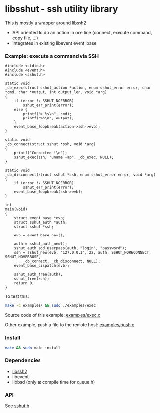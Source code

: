 libsshut - ssh utility library
==============================

This is mostly a wrapper around libssh2
* API oriented to do an action in one line (connect, execute command, copy file, ...)
* Integrates in existing libevent event_base

### Example: execute a command via SSH

```
#include <stdio.h>
#include <event.h>
#include <sshut.h>

static void
_cb_exec(struct sshut_action *action, enum sshut_error error, char *cmd, char *output, int output_len, void *arg)
{
	if (error != SSHUT_NOERROR)
		sshut_err_print(error);
	else {
		printf("> %s\n", cmd);
		printf("%s\n", output);
	}
	event_base_loopbreak(action->ssh->evb);
}

static void
_cb_connect(struct sshut *ssh, void *arg)
{
	printf("Connected !\n");
	sshut_exec(ssh, "uname -ap", _cb_exec, NULL);
}

static void
_cb_disconnect(struct sshut *ssh, enum sshut_error error, void *arg)
{
	if (error != SSHUT_NOERROR)
		sshut_err_print(error);
	event_base_loopbreak(ssh->evb);
}

int
main(void)
{
	struct event_base *evb;
	struct sshut_auth *auth;
	struct sshut *ssh;

	evb = event_base_new();

	auth = sshut_auth_new();
	sshut_auth_add_userpass(auth, "login", "password");
	ssh = sshut_new(evb, "127.0.0.1", 22, auth, SSHUT_NORECONNECT, SSHUT_NOVERBOSE,
		_cb_connect, _cb_disconnect, NULL);
	event_base_dispatch(evb);

	sshut_auth_free(auth);
	sshut_free(ssh);
	return 0;
}
```

To test this:
```bash
make -C examples/ && sudo ./examples/exec
```

Source code of this example: [examples/exec.c](examples/exec.c)

Other example, push a file to the remote host: [examples/push.c](examples/push.c)

### Install

```bash
make && sudo make install
```

### Dependencies

* [libssh2](http://www.libssh2.org/)
* libevent
* libbsd (only at compile time for queue.h)

### API

See [sshut.h](sshut.h)
